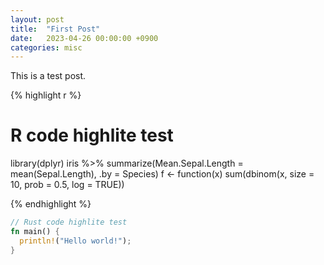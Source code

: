 ```yaml
---
layout: post
title:  "First Post"
date:   2023-04-26 00:00:00 +0900
categories: misc
---
```


This is a test post.

{% highlight r %}

# R code highlite test
library(dplyr)
iris %>%
  summarize(Mean.Sepal.Length = mean(Sepal.Length), .by = Species)
f <- function(x) sum(dbinom(x, size = 10, prob = 0.5, log = TRUE))

{% endhighlight %}

```rust
// Rust code highlite test
fn main() {
  println!("Hello world!");
}
```
